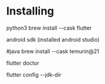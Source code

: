 # Installing

python3
brew install --cask flutter

android sdk (installed android studio)

#java
brew install --cask temurin@21

flutter doctor

flutter config --jdk-dir

